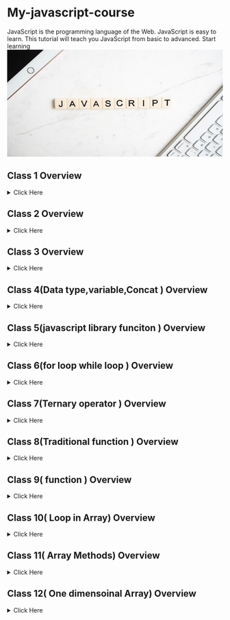
# My-javascript-course
JavaScript is the programming language of the Web. JavaScript is easy to learn. This tutorial will teach you JavaScript from basic to advanced. Start learning
<img src='./img/javascript.jpg' width='900' height= '250' >

## Class 1 Overview
<details>
<summary>Click Here </summary>

### Math 
- Math.round(x)	Returns x rounded to its nearest integer
- Math.ceil(x)	Returns x rounded up to its nearest integer
- Math.floor(x)	Returns x rounded down to its nearest integer
- Math.trunc(x)	Returns the integer part of x (new in ES6)

`javascript `
```javascript

        console.log('javascript');
        let m = Math.round(4.4);
        console.log(m);

```
1. item1
2. item2
    1. item2.1
3. item3
### text list

- [x] text1
- [x] text1
- [] text1
</details>



## Class 2 Overview
<details>
<summary>Click Here </summary>

__Problem solving__
1. Random number generate(1 to 6)
2. student name sort ascending way
3. number array sort small to large
4. Find leap yary
5. Find vowel letter 
6. Find dublicate number in a array
</details>

## Class 3 Overview
<details>
<summary>Click Here </summary>

__Boolean Values__  
Very often, in programming, you will need a data type that can only have one of two values, like
- YES / NO
- ON / OFF
- TRUE / FALSE
For this, JavaScript has a Boolean data type. It can only take the values true or false.
</details>

## Class 4(Data type,variable,Concat ) Overview
<details>
<summary>Click Here </summary>

__Data Type__  

- String
- Number
- Object
- Boolean

__variable Type__  
4 Ways to Declare a JavaScript Variable:
- Using var
- Using let
- Using const
- Using nothing  
__Concat__

`javascript `
```javascript

       let fristName = "nur naby";
        let lestName = " sohag";

        document.write(fristName + lestName);
        document.write("My name is " + fristName + "sohag .");

```
</details>

## Class 5(javascript library funciton ) Overview
<details>
<summary>Click Here </summary>

__library function__  

- length
- CharAt
- conCat
- toupperCase
- toLowerCase
- slice

</details>

## Class 6(for loop while loop ) Overview
<details>
<summary>Click Here </summary>

__for loop__  
`javascript `
```javascript
        // for loop syntex
        for (var x = 1; x <= 9; x++) {
            document.write(x);
        }

         i = 1;
        var sum2 = 0;
        while (i <= 50) {
            if (i % 3 == 0 && i % 5 == 0) {
                sum2 = sum2 + i;
                document.write(i);
            }
            i = i + 1;

        }
        document.write(sum2);

```
</details>

## Class 7(Ternary operator ) Overview
<details>
<summary>Click Here </summary>

__Ternary operator__  
`javascript `
```javascript
        var num = Number(prompt("Enter your number :"));
        var reault = num > 0 ? "positive" : "negative";
        document.write(reault);

```
</details>

## Class 8(Traditional function ) Overview
<details>
<summary>Click Here </summary>

__Traditional function__  
`javascript `
```javascript
     //sum function 
        function sum(num1, num2) {
            var sum = num1 + num2;
            return sum;
        }
        console.log(sum(4, 4));
        //substraction function
        function sub(num1, num2) {
            $result = num1 - num2;
            document.write("substractin:" + $result + "<br>");
        }
        sub(10, 5);

```
</details>

## Class 9( function ) Overview
<details>
<summary>Click Here </summary>

__Traditional function__  
`javascript `
```javascript
    //IIFES---(Immediately Invokeable Function Expressions)
     (function dispaly() {
            console.log("hello function");
        })();

         // Funciton Espression
        const dispoay2 = function displayMes() {
            console.log('hi i am ');
        }
        dispoay2();

```
</details>

## Class 10( Loop in Array) Overview
<details>
<summary>Click Here </summary>

__Loop in Array__  
`javascript `
```javascript
     let names = ["sohag", "atik", "manik", "jakir", "kabir"];
        var number = [1, 2];
        var sum = 0;
        for (let x = 0; x <= 5; x++) {
            console.log(names[x]);


        }

```
</details>

## Class 11( Array Methods) Overview
<details>
<summary>Click Here </summary>

__Array Methods__ 

- push() // add data in array last
- pop()// remove data in array last
- shift() //remove data in array frist
- unshift() // add data in arrary frist 
- splice()
- slice()
- sort()
`javascript `
```javascript
        var pushNames = names.splice(2, 0, "shoag", "jabad");
        console.log(names);
    

```
</details>

## Class 12( One dimensoinal Array) Overview
<details>
<summary>Click Here </summary>

`javascript `
```javascript
      // dispaly max number
    var score = [33, 43, 99, 70, 80, 44]
var sum = 0;

function highestScore(score) {
    var max = score[0];
    for (x = 1; x < score.length; x++) {

        if (max < score[x]) {
            max = score[x];
        }
    }
    return max;

}
var maxNumber = highestScore(score);
console.log(maxNumber);

```
</details>

